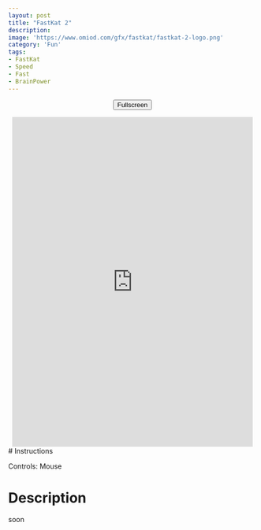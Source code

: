 ```yaml
---
layout: post
title: "FastKat 2"
description:  
image: 'https://www.omiod.com/gfx/fastkat/fastkat-2-logo.png'
category: 'Fun'
tags:
- FastKat
- Speed
- Fast
- BrainPower
---
```

<center>
<script>
/* Get the element you want displayed in fullscreen mode (a video in this example): */
var elem = document.getElementById("gamewindow");

/* When the openFullscreen() function is executed, open the video in fullscreen.
Note that we must include prefixes for different browsers, as they don't support the requestFullscreen method yet */
function openFullscreen() {
  if (elem.requestFullscreen) {
    elem.requestFullscreen();
  } else if (elem.mozRequestFullScreen) { /* Firefox */
    elem.mozRequestFullScreen();
  } else if (elem.webkitRequestFullscreen) { /* Chrome, Safari and Opera */
    elem.webkitRequestFullscreen();
  } else if (elem.msRequestFullscreen) { /* IE/Edge */
    elem.msRequestFullscreen();
  }
elem.width = "1920"
elem.height = "1080"
}
</script>
<button onclick="openFullscreen()">Fullscreen</button>
<iframe id="gamewindow" src="https://www.omiod.com/games/FK2/" width="488" height="670" style="margin:0;padding:0;border:0"></iframe>
</center>
# Instructions

Controls: Mouse

# Description

soon
